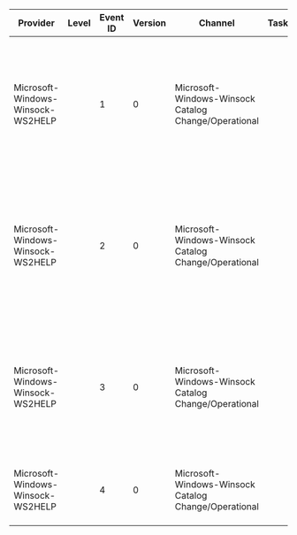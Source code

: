 Provider                           |  Level  |  Event ID  |  Version  |  Channel                                               |  Task  |  Opcode  |  Keyword  |  Message
-----------------------------------|---------|------------|-----------|--------------------------------------------------------|--------|----------|-----------|---------------------------------------------------------------------------------------------------------------
Microsoft-Windows-Winsock-WS2HELP  |         |  1         |  0        |  Microsoft-Windows-Winsock Catalog Change/Operational  |        |          |           |  LSP {LSPName} was installed in the {Catalog}-bit catalog by {Installer} (GUID={GUID}; Category ID={Category})
Microsoft-Windows-Winsock-WS2HELP  |         |  2         |  0        |  Microsoft-Windows-Winsock Catalog Change/Operational  |        |          |           |  LSP {LSPName} was removed from the {Catalog}-bit catalog by {Installer} (GUID={GUID}; Category ID={Category})
Microsoft-Windows-Winsock-WS2HELP  |         |  3         |  0        |  Microsoft-Windows-Winsock Catalog Change/Operational  |        |          |           |  LSP {LSPName} was disabled in the {Catalog}-bit catalog by {Installer} (GUID={GUID}; Category ID={Category})
Microsoft-Windows-Winsock-WS2HELP  |         |  4         |  0        |  Microsoft-Windows-Winsock Catalog Change/Operational  |        |          |           |  The {Catalog}-bit catalog was reset by the administrator